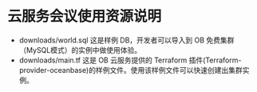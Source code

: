 # 云服务会议使用资源说明
- downloads/world.sql
这是样例 DB，开发者可以导入到 OB 免费集群（MySQL模式）的实例中做使用体验。
- downloads/main.tf
这是 OB 云服务提供的 Terraform 插件(Terraform-provider-oceanbase)的样例文件。使用该样例文件可以快速创建出集群实例。
